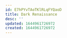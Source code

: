 ```yaml
---
id: E7hPYvTAoTKlRLqFYQaoD
title: Dark Renaissance
desc: ''
updated: 1644961726972
created: 1644961726972
---
```


